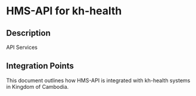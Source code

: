 # HMS-API for kh-health

## Description

API Services

## Integration Points

This document outlines how HMS-API is integrated with kh-health systems in Kingdom of Cambodia.
